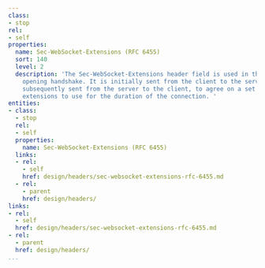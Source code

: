 ```yaml
---
class:
- stop
rel:
- self
properties:
  name: Sec-WebSocket-Extensions (RFC 6455)
  sort: 140
  level: 2
  description: 'The Sec-WebSocket-Extensions header field is used in the WebSocket
    opening handshake. It is initially sent from the client to the server, and then
    subsequently sent from the server to the client, to agree on a set of protocol-level
    extensions to use for the duration of the connection. '
entities:
- class:
  - stop
  rel:
  - self
  properties:
    name: Sec-WebSocket-Extensions (RFC 6455)
  links:
  - rel:
    - self
    href: design/headers/sec-websocket-extensions-rfc-6455.md
  - rel:
    - parent
    href: design/headers/
links:
- rel:
  - self
  href: design/headers/sec-websocket-extensions-rfc-6455.md
- rel:
  - parent
  href: design/headers/
...
```

